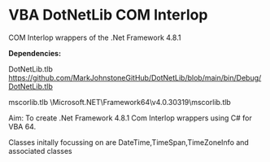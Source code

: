# VBA DotNetLib COM Interlop
 COM Interlop wrappers of the .Net Framework 4.8.1
 
   **Dependencies:**
   
   DotNetLib.tlb https://github.com/MarkJohnstoneGitHub/DotNetLib/blob/main/bin/Debug/DotNetLib.tlb
   
   mscorlib.tlb \Microsoft.NET\Framework64\v4.0.30319\mscorlib.tlb
   
 
 Aim: To create .Net Framework 4.8.1 Com Interlop wrappers using C# for VBA 64.
 
 Classes initally focussing on are DateTime,TimeSpan,TimeZoneInfo and associated classes

